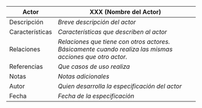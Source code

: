 






|  Actor | XXX (Nombre del Actor) |
|---|---|
| Descripción  | _Breve descripción del actor_  |
| Características  | _Características que describen al actor_ |
| Relaciones | _Relaciones que tiene con otros actores. Básicamente cuando realiza las mismas acciones que otro actor._  |
| Referencias | _Que casos de uso realiza_ |   
|  Notas |  _Notas adicionales_ |
| Autor  | _Quien desarrolla la especificación del actor_ |
|Fecha | _Fecha de la especificación_ |
